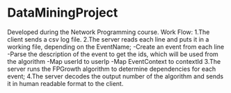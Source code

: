 # DataMiningProject
Developed during the Network Programming course.
Work Flow:
1.The client sends a csv log file.
2.The server reads each line and puts it in a working file, depending on the EventName;
  -Create an event from each line
  -Parse the description of the event to get the ids, which will be used from the algorithm
  -Map userId to userIp
  -Map EventContext to contextId
3.The server runs the FPGrowth algorithm to determine dependencies for each event;
4.The server decodes the output number of the algorithm and sends it in human readable format to the client.
